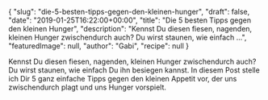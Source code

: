 {
    "slug": "die-5-besten-tipps-gegen-den-kleinen-hunger",
    "draft": false,
    "date": "2019-01-25T16:22:00+00:00",
    "title": "Die 5 besten Tipps gegen den kleinen Hunger",
    "description": "Kennst Du diesen fiesen, nagenden, kleinen Hunger zwischendurch auch? Du wirst staunen, wie einfach ...",
    "featuredImage": null,
    "author": "Gabi",
    "recipe": null
}

Kennst Du diesen fiesen, nagenden, kleinen Hunger zwischendurch auch? Du wirst staunen, wie einfach Du ihn besiegen kannst. In diesem Post stelle ich Dir 5 ganz einfache Tipps gegen den kleinen Appetit vor, der uns zwischendurch  plagt und uns Hunger vorspielt.